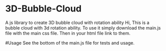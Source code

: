 # 3D-Bubble-Cloud
A js library to create 3D bubble cloud with rotation ability
Hi, 
This is a bubble cloud with 3d rotation ability. To use it simply download the main.js file with the main css file. 
Then in your html file link to them. 

#Usage
See the bottom of the main.js file for tests and usage.

